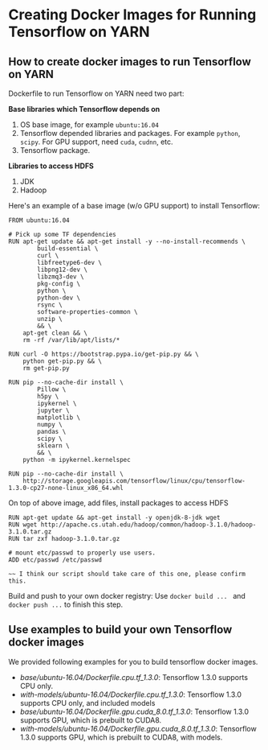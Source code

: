 <!--
   Licensed to the Apache Software Foundation (ASF) under one or more
   contributor license agreements.  See the NOTICE file distributed with
   this work for additional information regarding copyright ownership.
   The ASF licenses this file to You under the Apache License, Version 2.0
   (the "License"); you may not use this file except in compliance with
   the License.  You may obtain a copy of the License at

       http://www.apache.org/licenses/LICENSE-2.0

   Unless required by applicable law or agreed to in writing, software
   distributed under the License is distributed on an "AS IS" BASIS,
   WITHOUT WARRANTIES OR CONDITIONS OF ANY KIND, either express or implied.
   See the License for the specific language governing permissions and
   limitations under the License.
-->

# Creating Docker Images for Running Tensorflow on YARN 

## How to create docker images to run Tensorflow on YARN

Dockerfile to run Tensorflow on YARN need two part: 

**Base libraries which Tensorflow depends on**
1) OS base image, for example ```ubuntu:16.04```
2) Tensorflow depended libraries and packages. For example ```python```, ```scipy```. For GPU support, need ```cuda```, ```cudnn```, etc.
3) Tensorflow package.

**Libraries to access HDFS**
1) JDK
2) Hadoop

Here's an example of a base image (w/o GPU support) to install Tensorflow:
```
FROM ubuntu:16.04

# Pick up some TF dependencies
RUN apt-get update && apt-get install -y --no-install-recommends \
        build-essential \
        curl \
        libfreetype6-dev \
        libpng12-dev \
        libzmq3-dev \
        pkg-config \
        python \
        python-dev \
        rsync \
        software-properties-common \
        unzip \
        && \
    apt-get clean && \
    rm -rf /var/lib/apt/lists/*

RUN curl -O https://bootstrap.pypa.io/get-pip.py && \
    python get-pip.py && \
    rm get-pip.py

RUN pip --no-cache-dir install \
        Pillow \
        h5py \
        ipykernel \
        jupyter \
        matplotlib \
        numpy \
        pandas \
        scipy \
        sklearn \
        && \
    python -m ipykernel.kernelspec

RUN pip --no-cache-dir install \
    http://storage.googleapis.com/tensorflow/linux/cpu/tensorflow-1.3.0-cp27-none-linux_x86_64.whl
```

On top of above image, add files, install packages to access HDFS
```
RUN apt-get update && apt-get install -y openjdk-8-jdk wget
RUN wget http://apache.cs.utah.edu/hadoop/common/hadoop-3.1.0/hadoop-3.1.0.tar.gz
RUN tar zxf hadoop-3.1.0.tar.gz

# mount etc/passwd to properly use users.
ADD etc/passwd /etc/passwd

~~ I think our script should take care of this one, please confirm this.
```

Build and push to your own docker registry: Use ```docker build ... ``` and ```docker push ...``` to finish this step.

## Use examples to build your own Tensorflow docker images

We provided following examples for you to build tensorflow docker images.
 
- *base/ubuntu-16.04/Dockerfile.cpu.tf_1.3.0*: Tensorflow 1.3.0 supports CPU only.
- *with-models/ubuntu-16.04/Dockerfile.cpu.tf_1.3.0*: Tensorflow 1.3.0 supports CPU only, and included models
- *base/ubuntu-16.04/Dockerfile.gpu.cuda_8.0.tf_1.3.0*: Tensorflow 1.3.0 supports GPU, which is prebuilt to CUDA8.
- *with-models/ubuntu-16.04/Dockerfile.gpu.cuda_8.0.tf_1.3.0*: Tensorflow 1.3.0 supports GPU, which is prebuilt to CUDA8, with models.
